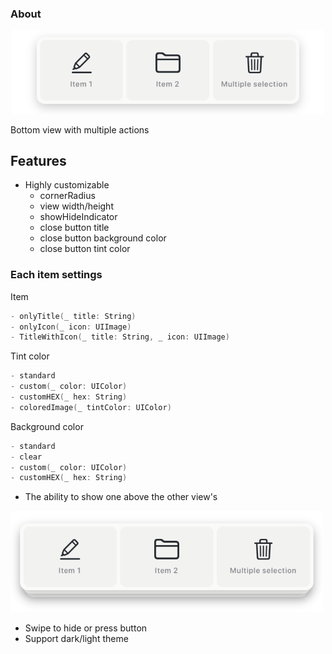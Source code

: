 
### About

<p align="center">
  <img src="https://github.com/VladK9/UIControlView/blob/main/Assets/Preview.png" width="500">
</p>

Bottom view with multiple actions

## Features

- Highly customizable
   - cornerRadius
   - view width/height
   - showHideIndicator
   - close button title
   - close button background color
   - close button tint color

### Each item settings
   
Item
```swift
- onlyTitle(_ title: String)
- onlyIcon(_ icon: UIImage)
- TitleWithIcon(_ title: String, _ icon: UIImage)
```
   
Tint color
```swift
- standard
- custom(_ color: UIColor)
- customHEX(_ hex: String)
- coloredImage(_ tintColor: UIColor)
```
    
Background color
```swift
- standard
- clear
- custom(_ color: UIColor)
- customHEX(_ hex: String)
```
   
- The ability to show one above the other view's
<p float="left">
  <img src="https://github.com/VladK9/UIControlView/blob/main/Assets/Multiple view's.png" width="500">
</p>

- Swipe to hide or press button
- Support dark/light theme
